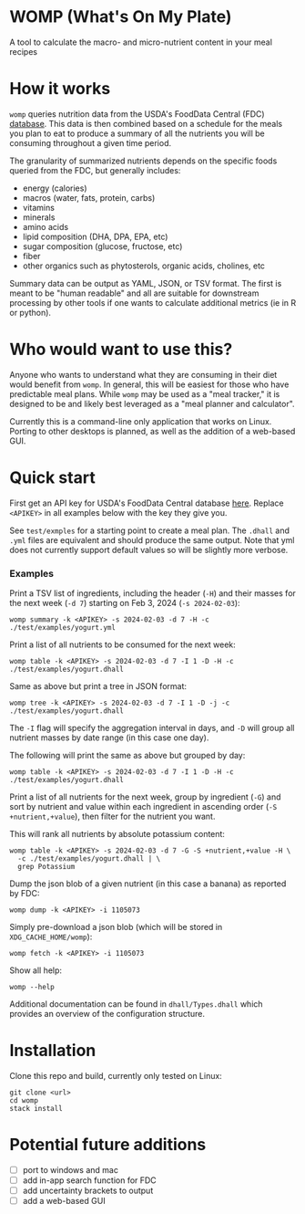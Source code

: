 # WOMP (What's On My Plate)

A tool to calculate the macro- and micro-nutrient content in your meal recipes

# How it works

`womp` queries nutrition data from the USDA's FoodData Central (FDC)
[database](https://fdc.nal.usda.gov/). This data is then combined based on a
schedule for the meals you plan to eat to produce a summary of all the nutrients
you will be consuming throughout a given time period.

The granularity of summarized nutrients depends on the specific foods queried
from the FDC, but generally includes:

* energy (calories)
* macros (water, fats, protein, carbs)
* vitamins
* minerals
* amino acids
* lipid composition (DHA, DPA, EPA, etc)
* sugar composition (glucose, fructose, etc)
* fiber
* other organics such as phytosterols, organic acids, cholines, etc

Summary data can be output as YAML, JSON, or TSV format. The first is meant to
be "human readable" and all are suitable for downstream processing by other
tools if one wants to calculate additional metrics (ie in R or python).

# Who would want to use this?

Anyone who wants to understand what they are consuming in their diet would
benefit from `womp`. In general, this will be easiest for those who have
predictable meal plans. While `womp` may be used as a "meal tracker," it is
designed to be and likely best leveraged as a "meal planner and calculator".

Currently this is a command-line only application that works on Linux. Porting
to other desktops is planned, as well as the addition of a web-based GUI.

# Quick start

First get an API key for USDA's FoodData Central database
[here](https://fdc.nal.usda.gov/api-key-signup.html). Replace `<APIKEY>` in
all examples below with the key they give you.

See `test/exmples` for a starting point to create a meal plan. The `.dhall`
and `.yml` files are equivalent and should produce the same output. Note that
yml does not currently support default values so will be slightly more verbose.

### Examples

Print a TSV list of ingredients, including the header (`-H`) and their masses
for the next week (`-d 7`) starting on Feb 3, 2024 (`-s 2024-02-03`):

```
womp summary -k <APIKEY> -s 2024-02-03 -d 7 -H -c ./test/examples/yogurt.yml
```


Print a list of all nutrients to be consumed for the next week:

```
womp table -k <APIKEY> -s 2024-02-03 -d 7 -I 1 -D -H -c ./test/examples/yogurt.dhall
```

Same as above but print a tree in JSON format:

```
womp tree -k <APIKEY> -s 2024-02-03 -d 7 -I 1 -D -j -c ./test/examples/yogurt.dhall
```

The `-I` flag will specify the aggregation interval in days, and `-D` will 
group all nutrient masses by date range (in this case one day).

The following will print the same as above but grouped by day:

```
womp table -k <APIKEY> -s 2024-02-03 -d 7 -I 1 -D -H -c ./test/examples/yogurt.dhall
```

Print a list of all nutrients for the next week, group by ingredient (`-G`)
and sort by nutrient and value within each ingredient in ascending order (`-S
+nutrient,+value`), then filter for the nutrient you want.

This will rank all nutrients by absolute potassium content:

```
womp table -k <APIKEY> -s 2024-02-03 -d 7 -G -S +nutrient,+value -H \
  -c ./test/examples/yogurt.dhall | \
  grep Potassium
```

Dump the json blob of a given nutrient (in this case a banana) as reported by
FDC:

```
womp dump -k <APIKEY> -i 1105073
```

Simply pre-download a json blob (which will be stored in `XDG_CACHE_HOME/womp`):

```
womp fetch -k <APIKEY> -i 1105073
```

Show all help:

```
womp --help
```

Additional documentation can be found in `dhall/Types.dhall` which provides
an overview of the configuration structure.

# Installation

Clone this repo and build, currently only tested on Linux:

```
git clone <url>
cd womp
stack install
```

# Potential future additions

* [ ] port to windows and mac
* [ ] add in-app search function for FDC
* [ ] add uncertainty brackets to output
* [ ] add a web-based GUI
